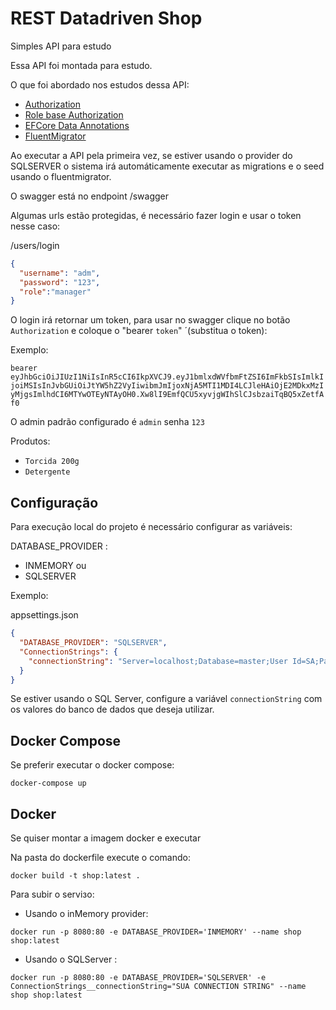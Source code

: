 # REST Datadriven Shop

Simples API para estudo

Essa API foi montada para estudo. 

O que foi abordado nos estudos dessa API:

* [Authorization](https://docs.microsoft.com/en-us/aspnet/core/security/authorization/introduction?view=aspnetcore-5.0)
* [Role base Authorization](https://docs.microsoft.com/en-us/aspnet/core/security/authorization/roles?view=aspnetcore-5.0)
* [EFCore Data Annotations](https://entityframeworkcore.com/model-data-annotations)
* [FluentMigrator](https://fluentmigrator.github.io/)

Ao executar a API pela primeira vez, se estiver usando o provider do SQLSERVER o sistema irá automáticamente
executar as migrations e o seed usando o fluentmigrator.

O swagger está no endpoint /swagger

Algumas urls estão protegidas, é necessário fazer login e usar o token nesse caso:


/users/login

```json
{
  "username": "adm",
  "password": "123",
  "role":"manager"
}
```

O login irá retornar um token, para usar no swagger clique no botão `Authorization` e coloque o "bearer  `token`" ´(substitua o token):

Exemplo:

`bearer eyJhbGciOiJIUzI1NiIsInR5cCI6IkpXVCJ9.eyJ1bmlxdWVfbmFtZSI6ImFkbSIsImlkIjoiMSIsInJvbGUiOiJtYW5hZ2VyIiwibmJmIjoxNjA5MTI1MDI4LCJleHAiOjE2MDkxMzIyMjgsImlhdCI6MTYwOTEyNTAyOH0.Xw8lI9EmfQCU5xyvjgWIhSlCJsbzaiTqBQ5xZetfAf0`

O admin padrão configurado é `admin`  senha `123`

Produtos:
  * `Torcida 200g`
  * `Detergente`


## Configuração 

Para execução local do projeto é necessário configurar as variáveis:

DATABASE_PROVIDER :
* INMEMORY ou 
* SQLSERVER

Exemplo:

appsettings.json

```json
{
  "DATABASE_PROVIDER": "SQLSERVER",
  "ConnectionStrings": {
    "connectionString": "Server=localhost;Database=master;User Id=SA;Password=1q2w3e4r@#$;"
  }
}
```


Se estiver usando o SQL Server, configure a variável `connectionString` com os valores do banco de dados que deseja utilizar.

## Docker Compose

Se preferir executar o docker compose:

`docker-compose up`

## Docker

Se quiser montar a imagem docker e executar

Na pasta do dockerfile execute o comando: 

`docker build -t shop:latest .`

Para subir o serviзo:

- Usando o inMemory provider:

`docker run -p 8080:80 -e DATABASE_PROVIDER='INMEMORY' --name shop shop:latest`

- Usando o SQLServer :

`docker run -p 8080:80 -e DATABASE_PROVIDER='SQLSERVER' -e ConnectionStrings__connectionString="SUA CONNECTION STRING" --name shop shop:latest`






